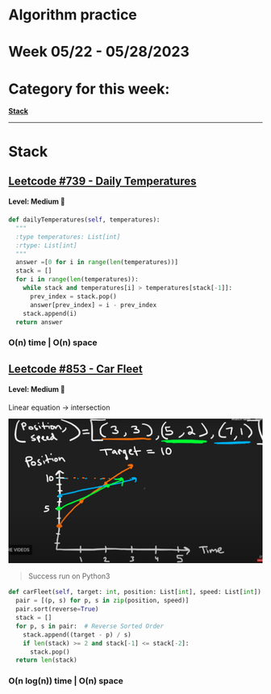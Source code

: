 # Algorithm practice

# Week 05/22 - 05/28/2023


# Category for this week:
**[Stack](#stack)**<br>

---

# Stack

## [Leetcode #739 - Daily Temperatures](https://leetcode.com/problems/daily-temperatures/)

#### Level: Medium 📘

```python
def dailyTemperatures(self, temperatures):
  """
  :type temperatures: List[int]
  :rtype: List[int]
  """
  answer =[0 for i in range(len(temperatures))]
  stack = []
  for i in range(len(temperatures)):
    while stack and temperatures[i] > temperatures[stack[-1]]:
      prev_index = stack.pop()
      answer[prev_index] = i - prev_index
    stack.append(i)
  return answer
```

### O(n) time | O(n) space


## [Leetcode #853 - Car Fleet](https://leetcode.com/problems/car-fleet/)

#### Level: Medium 📘

Linear equation -> intersection

![LC853](../2023_images/LC853.png)

> Success run on Python3

```python
def carFleet(self, target: int, position: List[int], speed: List[int]) -> int:
  pair = [(p, s) for p, s in zip(position, speed)]
  pair.sort(reverse=True)
  stack = []
  for p, s in pair:  # Reverse Sorted Order
    stack.append((target - p) / s)
    if len(stack) >= 2 and stack[-1] <= stack[-2]:
      stack.pop()
  return len(stack)
```

### O(n log(n)) time | O(n) space
